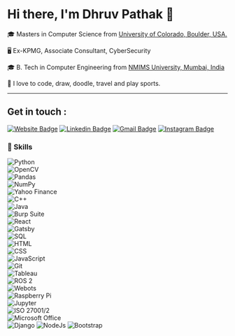 # Hi there, I'm Dhruv Pathak 👋 

🎓 Masters in Computer Science from [University of Colorado, Boulder, USA.](https://www.colorado.edu/)

🖥️ Ex-KPMG, Associate Consultant, CyberSecurity

🎓 B. Tech in Computer Engineering from [NMIMS University, Mumbai, India](https://engineering.nmims.edu/)

:art: I love to code, draw, doodle, travel and play sports.

---

## Get in touch :

[![Website Badge](https://img.shields.io/badge/Website-000000?style=for-the-badge&logo=About.me&logoColor=white)](https://dhruvpathak.com)
[![Linkedin Badge](https://img.shields.io/badge/LinkedIn-0077B5?style=for-the-badge&logo=linkedin&logoColor=white//)](https://www.linkedin.com/in/dhruvpathak1/)
[![Gmail Badge](https://img.shields.io/badge/Gmail-D14836?style=for-the-badge&logo=gmail&logoColor=white)](mailto:dhruvpathak2506@gmail.com)
[![Instagram Badge](https://img.shields.io/badge/Instagram-E4405F?style=for-the-badge&logo=instagram&logoColor=white)](https://www.instagram.com/dhruv_._pathak/)

### 🚀 Skills  

![Python](https://img.shields.io/badge/Python-3776AB?style=for-the-badge&logo=python&logoColor=white)  
![OpenCV](https://img.shields.io/badge/OpenCV-5C3EE8?style=for-the-badge&logo=opencv&logoColor=white)  
![Pandas](https://img.shields.io/badge/Pandas-150458?style=for-the-badge&logo=pandas&logoColor=white)  
![NumPy](https://img.shields.io/badge/Numpy-013243?style=for-the-badge&logo=numpy&logoColor=white)  
![Yahoo Finance](https://img.shields.io/badge/Yahoo%20Finance-6001D2?style=for-the-badge&logo=yahoo&logoColor=white)  
![C++](https://img.shields.io/badge/C++-00599C?style=for-the-badge&logo=cplusplus&logoColor=white)  
![Java](https://img.shields.io/badge/Java-007396?style=for-the-badge&logo=java&logoColor=white)  
![Burp Suite](https://img.shields.io/badge/Burp%20Suite-FF6F00?style=for-the-badge&logo=burp-suite&logoColor=white)  
![React](https://img.shields.io/badge/React-20232A?style=for-the-badge&logo=react&logoColor=61DAFB)  
![Gatsby](https://img.shields.io/badge/Gatsby-663399?style=for-the-badge&logo=gatsby&logoColor=white)  
![SQL](https://img.shields.io/badge/SQL-336791?style=for-the-badge&logo=postgresql&logoColor=white)  
![HTML](https://img.shields.io/badge/HTML5-E34F26?style=for-the-badge&logo=html5&logoColor=white)  
![CSS](https://img.shields.io/badge/CSS3-1572B6?style=for-the-badge&logo=css3&logoColor=white)  
![JavaScript](https://img.shields.io/badge/JavaScript-F7DF1E?style=for-the-badge&logo=javascript&logoColor=black)  
![Git](https://img.shields.io/badge/Git-F05032?style=for-the-badge&logo=git&logoColor=white)  
![Tableau](https://img.shields.io/badge/Tableau-E97627?style=for-the-badge&logo=tableau&logoColor=white)  
![ROS 2](https://img.shields.io/badge/ROS2-22314E?style=for-the-badge&logo=ros&logoColor=white)  
![Webots](https://img.shields.io/badge/Webots-654FF0?style=for-the-badge&logoColor=white)  
![Raspberry Pi](https://img.shields.io/badge/Raspberry%20Pi-A22846?style=for-the-badge&logo=raspberrypi&logoColor=white)  
![Jupyter](https://img.shields.io/badge/Jupyter-F37626?style=for-the-badge&logo=jupyter&logoColor=white)  
![ISO 27001/2](https://img.shields.io/badge/ISO%2027001/2-0072C6?style=for-the-badge&logo=security&logoColor=white)  
![Microsoft Office](https://img.shields.io/badge/Microsoft%20Office-D83B01?style=for-the-badge&logo=microsoftoffice&logoColor=white)  
![Django](https://img.shields.io/badge/Django-092E20?style=for-the-badge&logo=django&logoColor=white)
![NodeJs](https://img.shields.io/badge/Node.js-43853D?style=for-the-badge&logo=node.js&logoColor=white)
![Bootstrap](https://img.shields.io/badge/Bootstrap-563D7C?style=for-the-badge&logo=bootstrap&logoColor=white)

